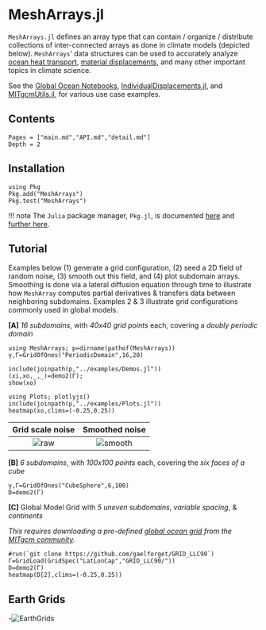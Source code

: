 # MeshArrays.jl

`MeshArrays.jl` defines an array type that can contain / organize / distribute collections of inter-connected arrays as done in climate models (depicted below). `MeshArrays`' data structures can be used to accurately analyze [ocean heat transport](https://doi.org/10.1038/s41561-019-0333-7), [material displacements](https://juliaclimate.github.io/IndividualDisplacements.jl/dev/), and many other important topics in climate science.

See the [Global Ocean Notebooks](https://github.com/JuliaClimate/GlobalOceanNotebooks.git), [IndividualDisplacements.jl](https://juliaclimate.github.io/IndividualDisplacements.jl/dev/), and [MITgcmUtils.jl](), for various use case examples.


## Contents

```@contents
Pages = ["main.md","API.md","detail.md"]
Depth = 2
```

## Installation

```
using Pkg
Pkg.add("MeshArrays")
Pkg.test("MeshArrays")
```

!!! note
    The `Julia` package manager, `Pkg.jl`, is documented [here](https://docs.julialang.org/en/v1/) and [further here](https://julialang.github.io/Pkg.jl/v1/).

## Tutorial

Examples below (1) generate a grid configuration, (2) seed a 2D field of random noise, (3) smooth out this field, and (4) plot subdomain arrays. Smoothing is done via a lateral diffusion equation through time to illustrate how `MeshArray` computes partial derivatives & transfers data between neighboring subdomains. Examples 2 & 3 illustrate grid configurations commonly used in global models.

**[A]** _16 subdomains_, with _40x40 grid points_ each, covering a _doubly periodic domain_

```
using MeshArrays; p=dirname(pathof(MeshArrays))
γ,Γ=GridOfOnes("PeriodicDomain",16,20)

include(joinpath(p,"../examples/Demos.jl"))
(xi,xo,_,_)=demo2(Γ);
show(xo)

using Plots; plotlyjs()
include(joinpath(p,"../examples/Plots.jl"))
heatmap(xo,clims=(-0.25,0.25))
```

Grid scale noise           |  Smoothed noise
:------------------------------:|:---------------------------------:
![raw](https://raw.githubusercontent.com/gaelforget/MeshArrays.jl/master/docs/images/noise_raw_16tiles.png)  |  ![smooth](https://raw.githubusercontent.com/gaelforget/MeshArrays.jl/master/docs/images/noise_smooth_16tiles.png)

**[B]** _6 subdomains_, with _100x100 points_ each, covering the _six faces of a cube_

```
γ,Γ=GridOfOnes("CubeSphere",6,100)
D=demo2(Γ)
```

**[C]** Global Model Grid with _5 uneven subdomains_, _variable spacing_, & _continents_

_This requires downloading a pre-defined [global ocean grid](http://www.geosci-model-dev.net/8/3071/2015/) from the [MITgcm community](https://mitgcm.readthedocs.io/en/latest/)._

```
#run(`git clone https://github.com/gaelforget/GRID_LLC90`)
Γ=GridLoad(GridSpec("LatLonCap","GRID_LLC90/"))
D=demo2(Γ)
heatmap(D[2],clims=(-0.25,0.25))
```

## Earth Grids

-![EarthGrids](https://raw.githubusercontent.com/gaelforget/MeshArrays.jl/master/docs/images/sphere_all.png)



